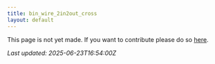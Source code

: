 ```yaml
---
title: bin_wire_2in2out_cross
layout: default
---
```


This page is not yet made. If you want to contribute please do so [here](https://github.com/CrazyH2/Bigstone/blob/wiki/components/bin_wire_2in2out_cross.md).

_Last updated: 2025-06-23T16:54:00Z_
